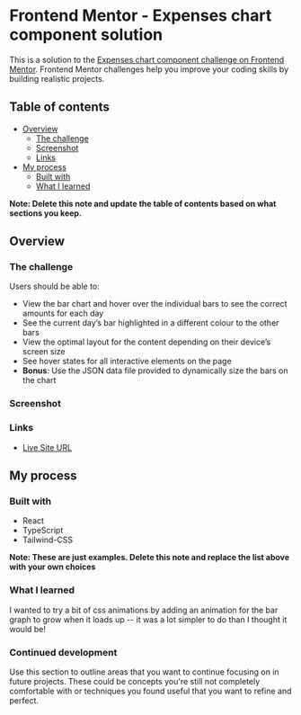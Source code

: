 # Frontend Mentor - Expenses chart component solution

This is a solution to the [Expenses chart component challenge on Frontend Mentor](https://www.frontendmentor.io/challenges/expenses-chart-component-e7yJBUdjwt). Frontend Mentor challenges help you improve your coding skills by building realistic projects.

## Table of contents

-   [Overview](#overview)
    -   [The challenge](#the-challenge)
    -   [Screenshot](#screenshot)
    -   [Links](#links)
-   [My process](#my-process)
    -   [Built with](#built-with)
    -   [What I learned](#what-i-learned)

**Note: Delete this note and update the table of contents based on what sections you keep.**

## Overview

### The challenge

Users should be able to:

-   View the bar chart and hover over the individual bars to see the correct amounts for each day
-   See the current day’s bar highlighted in a different colour to the other bars
-   View the optimal layout for the content depending on their device’s screen size
-   See hover states for all interactive elements on the page
-   **Bonus**: Use the JSON data file provided to dynamically size the bars on the chart

### Screenshot

### Links

-   [Live Site URL](https://rachaelhrlm.github.io/fm-expense-chart-component/)

## My process

### Built with

-   React
-   TypeScript
-   Tailwind-CSS

**Note: These are just examples. Delete this note and replace the list above with your own choices**

### What I learned

I wanted to try a bit of css animations by adding an animation for the bar graph to grow when it loads up -- it was a lot simpler to do than I thought it would be!

### Continued development

Use this section to outline areas that you want to continue focusing on in future projects. These could be concepts you're still not completely comfortable with or techniques you found useful that you want to refine and perfect.
